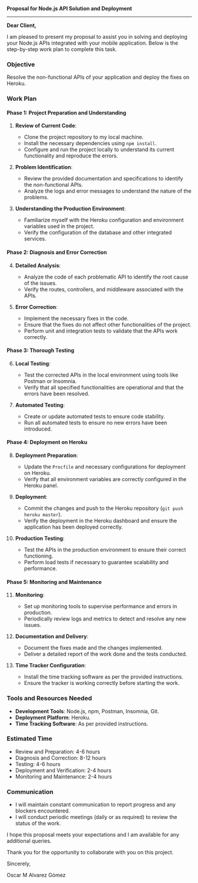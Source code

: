 **Proposal for Node.js API Solution and Deployment**

---

**Dear Client,**

I am pleased to present my proposal to assist you in solving and deploying your Node.js APIs integrated with your mobile application. Below is the step-by-step work plan to complete this task.

### Objective
Resolve the non-functional APIs of your application and deploy the fixes on Heroku.

### Work Plan

#### Phase 1: Project Preparation and Understanding

1. **Review of Current Code**:
   - Clone the project repository to my local machine.
   - Install the necessary dependencies using `npm install`.
   - Configure and run the project locally to understand its current functionality and reproduce the errors.

2. **Problem Identification**:
   - Review the provided documentation and specifications to identify the non-functional APIs.
   - Analyze the logs and error messages to understand the nature of the problems.

3. **Understanding the Production Environment**:
   - Familiarize myself with the Heroku configuration and environment variables used in the project.
   - Verify the configuration of the database and other integrated services.

#### Phase 2: Diagnosis and Error Correction

4. **Detailed Analysis**:
   - Analyze the code of each problematic API to identify the root cause of the issues.
   - Verify the routes, controllers, and middleware associated with the APIs.

5. **Error Correction**:
   - Implement the necessary fixes in the code.
   - Ensure that the fixes do not affect other functionalities of the project.
   - Perform unit and integration tests to validate that the APIs work correctly.

#### Phase 3: Thorough Testing

6. **Local Testing**:
   - Test the corrected APIs in the local environment using tools like Postman or Insomnia.
   - Verify that all specified functionalities are operational and that the errors have been resolved.

7. **Automated Testing**:
   - Create or update automated tests to ensure code stability.
   - Run all automated tests to ensure no new errors have been introduced.

#### Phase 4: Deployment on Heroku

8. **Deployment Preparation**:
   - Update the `Procfile` and necessary configurations for deployment on Heroku.
   - Verify that all environment variables are correctly configured in the Heroku panel.

9. **Deployment**:
   - Commit the changes and push to the Heroku repository (`git push heroku master`).
   - Verify the deployment in the Heroku dashboard and ensure the application has been deployed correctly.

10. **Production Testing**:
    - Test the APIs in the production environment to ensure their correct functioning.
    - Perform load tests if necessary to guarantee scalability and performance.

#### Phase 5: Monitoring and Maintenance

11. **Monitoring**:
    - Set up monitoring tools to supervise performance and errors in production.
    - Periodically review logs and metrics to detect and resolve any new issues.

12. **Documentation and Delivery**:
    - Document the fixes made and the changes implemented.
    - Deliver a detailed report of the work done and the tests conducted.

13. **Time Tracker Configuration**:
    - Install the time tracking software as per the provided instructions.
    - Ensure the tracker is working correctly before starting the work.

### Tools and Resources Needed
- **Development Tools**: Node.js, npm, Postman, Insomnia, Git.
- **Deployment Platform**: Heroku.
- **Time Tracking Software**: As per provided instructions.

### Estimated Time
- Review and Preparation: 4-6 hours
- Diagnosis and Correction: 8-12 hours
- Testing: 4-6 hours
- Deployment and Verification: 2-4 hours
- Monitoring and Maintenance: 2-4 hours

### Communication
- I will maintain constant communication to report progress and any blockers encountered.
- I will conduct periodic meetings (daily or as required) to review the status of the work.

I hope this proposal meets your expectations and I am available for any additional queries.

Thank you for the opportunity to collaborate with you on this project.

Sincerely,

Oscar M Alvarez Gómez